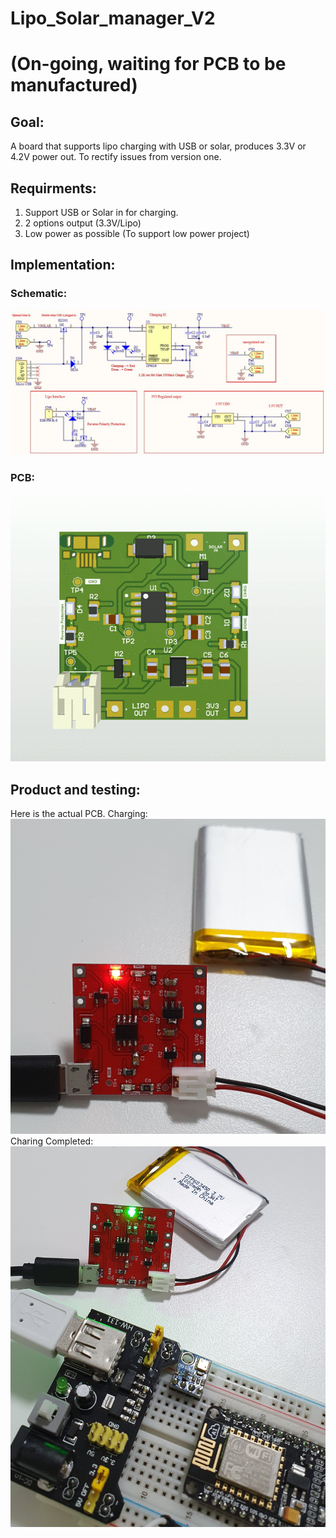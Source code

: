 # Lipo_Solar_manager_V2
# (On-going, waiting for PCB to be manufactured)
## Goal:
A board that supports lipo charging with USB or solar, produces 3.3V or 4.2V power out.
To rectify issues from version one.

## Requirments:
1. Support USB or Solar in for charging.
2. 2 options output (3.3V/Lipo)
3. Low power as possible (To support low power project)
## Implementation:
### Schematic:
![](Images/Schematic.JPG) 
### PCB:
![](Images/PCB.gif) 
## Product and testing:
Here is the actual PCB.
Charging:
![](Images/Charge.jpg) 
Charing Completed:
![](Images/Done.jpg) 


